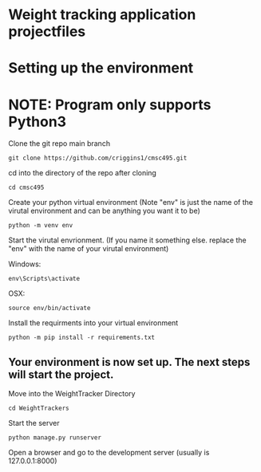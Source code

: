 # Weight tracking application projectfiles

# Setting up the environment
# NOTE: Program only supports Python3


Clone the git repo main branch
```
git clone https://github.com/criggins1/cmsc495.git
```

cd into the directory of the repo after cloning
```
cd cmsc495
```

Create your python virtual environment (Note "env" is just the name of the virutal environment and can be anything you want it to be)
```
python -m venv env
```

Start the virutal envrionment. (If you name it something else. replace the "env" with the name of your virutal environment)

Windows:
```
env\Scripts\activate
```
OSX:
```
source env/bin/activate
```

Install the requirments into your virtual environment
```
python -m pip install -r requirements.txt
```
Your environment is now set up. The next steps will start the project.
--------------------------------------------
Move into the WeightTracker Directory
```
cd WeightTrackers
```
Start the server
```
python manage.py runserver
```
Open a browser and go to the development server (usually is 127.0.0.1:8000)
